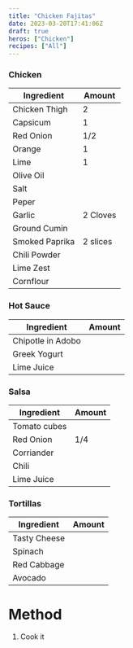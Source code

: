 ```yaml
---
title: "Chicken Fajitas"
date: 2023-03-20T17:41:06Z
draft: true
heros: ["Chicken"]
recipes: ["All"]
---
```


### Chicken

| Ingredient  | Amount |
| ----- | ---- |
| Chicken Thigh | 2 |
| Capsicum | 1 |
| Red Onion | 1/2 |
| Orange | 1 |
| Lime | 1 |
| Olive Oil |  |
| Salt |  |
| Peper |  |
| Garlic | 2 Cloves |
| Ground Cumin |  |
| Smoked Paprika | 2 slices |
| Chili Powder |  |
| Lime Zest |  |
| Cornflour |  |

### Hot Sauce
| Ingredient  | Amount |
| ----- | ---- |
| Chipotle in Adobo |  |
| Greek Yogurt |  |
| Lime Juice |  |

### Salsa
| Ingredient  | Amount |
| ----- | ---- |
| Tomato cubes |  |
| Red Onion | 1/4 |
| Corriander |  |
| Chili |  |
| Lime Juice |  |

### Tortillas
| Ingredient  | Amount |
| ----- | ---- |
| Tasty Cheese |  |
| Spinach |  |
| Red Cabbage |  |
| Avocado |  |


# Method

1. Cook it
